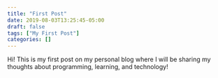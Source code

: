 ```yaml
---
title: "First Post"
date: 2019-08-03T13:25:45-05:00
draft: false
tags: ["My First Post"]
categories: []
---
```


Hi! This is my first post on my personal blog where I will be sharing my thoughts about programming, learning, and technology!
